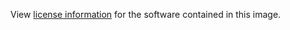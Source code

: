 View [license information](http://www.spagobi.org/homepage/opensource/license/) for the software contained in this image.